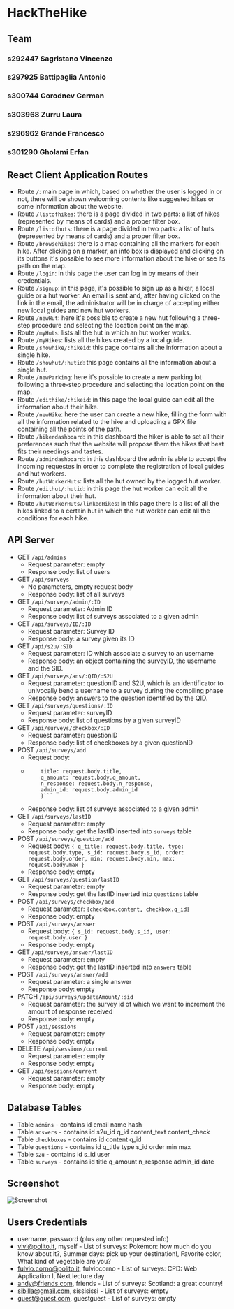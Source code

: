 # HackTheHike

## Team
### s292447 Sagristano Vincenzo
### s297925 Battipaglia Antonio
### s300744 Gorodnev German
### s303968 Zurru Laura
### s296962 Grande Francesco
### s301290 Gholami Erfan

## React Client Application Routes

- Route `/`: main page in which, based on whether the user is logged in or not, there will be shown welcoming contents like suggested hikes or some information about the website.
- Route `/listofhikes`: there is a page divided in two parts: a list of hikes (represented by means of cards) and a proper filter box.
- Route `/listofhuts`: there is a page divided in two parts: a list of huts (represented by means of cards) and a proper filter box.
- Route `/browsehikes`: there is a map containing all the markers for each hike. After clicking on a marker, an info box is displayed and clicking on its buttons it's possible to see more information about the hike or see its path on the map.
- Route `/login`: in this page the user can log in by means of their credentials.
- Route `/signup`: in this page, it's possible to sign up as a hiker, a local guide or a hut worker. An email is sent and, after having clicked on the link in the email, the administrator will be in charge of accepting either new local guides and new hut workers.
- Route `/newHut`: here it's possible to create a new hut following a three-step procedure and selecting the location point on the map.
- Route `/myHuts`: lists all the hut in which an hut worker works.
- Route `/myHikes`: lists all the hikes created by a local guide.
- Route `/showhike/:hikeid`: this page contains all the information about a single hike.
- Route `/showhut/:hutid`: this page contains all the information about a single hut.
- Route `/newParking`: here it's possible to create a new parking lot following a three-step procedure and selecting the location point on the map.
- Route `/edithike/:hikeid`: in this page the local guide can edit all the information about their hike.
- Route `/newHike`: here the user can create a new hike, filling the form with all the information related to the hike and uploading a GPX file containing all the points of the path.
- Route `/hikerdashboard`: in this dashboard the hiker is able to set all their preferences such that the website will propose them the hikes that best fits their needings and tastes.
- Route `/admindashboard`: in this dashboard the admin is able to accept the incoming requestes in order to complete the registration of local guides and hut workers.
- Route `/hutWorkerHuts`: lists all the hut owned by the logged hut worker.
- Route `/edithut/:hutid`: in this page the hut worker can edit all the information about their hut.
- Route `/hutWorkerHuts/linkedHikes`: in this page there is a list of all the hikes linked to a certain hut in which the hut worker can edit all the conditions for each hike.

## API Server

- GET `/api/admins`
  - Request parameter: empty
  - Response body: list of users
- GET `/api/surveys`
  - No parameters, empty request body
  - Response body: list of all surveys
- GET `/api/surveys/admin/:ID`
  - Request parameter: Admin ID
  - Response body: list of surveys associated to a given admin
- GET `/api/surveys/ID/:ID`
  - Request parameter: Survey ID
  - Response body: a survey given its ID
- GET `/api/s2u/:SID`
  - Request parameter: ID which associate a survey to an username
  - Response body: an object containing the surveyID, the username and the SID.
- GET `/api/surveys/ans/:QID/:S2U`
  - Request parameter: questionID and S2U, which is an identificator to univocally bend a username to a survey during the compiling phase
  - Response body: answers to the question identified by the QID.
- GET `/api/surveys/questions/:ID`
  - Request parameter: surveyID
  - Response body: list of questions by a given surveyID
- GET `/api/surveys/checkbox/:ID`
  - Request parameter: questionID
  - Response body: list of checkboxes by a given questionID
- POST `/api/surveys/add`
  - Request body: 
  - ```{
        title: request.body.title,
        q_amount: request.body.q_amount,
        n_response: request.body.n_response,
        admin_id: request.body.admin_id
        }```
  - Response body: list of surveys associated to a given admin
- GET `/api/surveys/lastID`
  - Request parameter: empty
  - Response body: get the lastID inserted into ```surveys``` table
- POST `/api/surveys/question/add`
  - Request body: ```{
        q_title: request.body.title,
        type: request.body.type,
        s_id: request.body.s_id,
        order: request.body.order,
        min: request.body.min,
        max: request.body.max
    }```
  - Response body: empty
- GET `/api/surveys/question/lastID`
  - Request parameter: empty
  - Response body: get the lastID inserted into ```questions``` table
- POST `/api/surveys/checkbox/add`
  - Request parameter: ```{checkbox.content, checkbox.q_id}```
  - Response body: empty
- POST `/api/surveys/answer`
  - Request body: ```{
            s_id: request.body.s_id,
            user: request.body.user
        }```
  - Response body: empty
- GET `/api/surveys/answer/lastID`
  - Request parameter: empty
  - Response body: get the lastID inserted into ```answers``` table
- POST `/api/surveys/answer/add`
  - Request parameter: a single answer
  - Response body: empty
- PATCH `/api/surveys/updateAmount/:sid`
  - Request parameter: the survey id of which we want to increment the amount of response received
  - Response body: empty
- POST `/api/sessions`
  - Request parameter: empty
  - Response body: empty
- DELETE `/api/sessions/current`
  - Request parameter: empty
  - Response body: empty
- GET `/api/sessions/current`
  - Request parameter: empty
  - Response body: empty

## Database Tables

- Table `admins` - contains id email name hash
- Table `answers` - contains id s2u_id q_id content_text content_check
- Table `checkboxes` - contains id content q_id
- Table `questions` - contains id q_title type s_id order min max
- Table `s2u` - contains id s_id user
- Table `surveys` - contains id title q_amount n_response admin_id date

## Screenshot

![Screenshot](./extra/img.png)

## Users Credentials

- username, password (plus any other requested info)
- vivi@polito.it, myself - List of surveys: Pokémon: how much do you know about it?, Summer days: pick up your destination!, Favorite color, What kind of vegetable are you?
- fulvio.corno@polito.it, fulviocorno - List of surveys: CPD: Web Application I, Next lecture day
- andy@friends.com, friends - List of surveys: Scotland: a great country!
- sibilla@gmail.com, sissisissi - List of surveys: empty
- guest@guest.com, guestguest - List of surveys: empty
